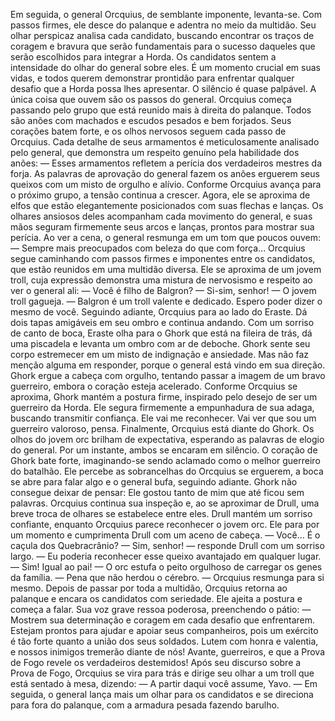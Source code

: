 

Em seguida, o general Orcquius, de semblante imponente, levanta-se. Com passos firmes, ele desce do palanque e adentra no meio da multidão. Seu olhar perspicaz analisa cada candidato, buscando encontrar os traços de coragem e bravura que serão fundamentais para o sucesso daqueles que serão escolhidos para integrar a Horda. Os candidatos sentem a intensidade do olhar do general sobre eles. É um momento crucial em suas vidas, e todos querem demonstrar prontidão para enfrentar qualquer desafio que a Horda possa lhes apresentar. O silêncio é quase palpável. A única coisa que ouvem são os passos do general.
Orcquius começa passando pelo grupo que está reunido mais à direita do palanque. Todos são anões com machados e escudos pesados e bem forjados. Seus corações batem forte, e os olhos nervosos seguem cada passo de Orcquius. Cada detalhe de seus armamentos é meticulosamente analisado pelo general, que demonstra um respeito genuíno pela habilidade dos anões: 
— Esses armamentos refletem a perícia dos verdadeiros mestres da forja.
As palavras de aprovação do general fazem os anões erguerem seus queixos com um misto de orgulho e alívio. Conforme Orcquius avança para o próximo grupo, a tensão continua a crescer. Agora, ele se aproxima de elfos que estão elegantemente posicionados com suas flechas e lanças. Os olhares ansiosos deles acompanham cada movimento do general, e suas mãos seguram firmemente seus arcos e lanças, prontos para mostrar sua perícia. Ao ver a cena, o general resmunga em um tom que poucos ouvem:
— Sempre mais preocupados com beleza do que com força...
Orcquius segue caminhando com passos firmes e imponentes entre os candidatos, que estão reunidos em uma multidão diversa. Ele se aproxima de um jovem troll, cuja expressão demonstra uma mistura de nervosismo e respeito ao ver o general ali:
— Você é filho de Balgron?
— Si-sim, senhor! — O jovem troll gagueja.
— Balgron é um troll valente e dedicado. Espero poder dizer o mesmo de você.
Seguindo adiante, Orcquius para ao lado do Eraste. Dá dois tapas amigáveis em seu ombro e continua andando. Com um sorriso de canto de boca, Eraste olha para o Ghork que está na fileira de trás, dá uma piscadela e levanta um ombro com ar de deboche.
Ghork sente seu corpo estremecer em um misto de indignação e ansiedade. Mas não faz menção alguma em responder, porque o general está vindo em sua direção. Ghork ergue a cabeça com orgulho, tentando passar a imagem de um bravo guerreiro, embora o coração esteja acelerado.
Conforme Orcquius se aproxima, Ghork mantém a postura firme, inspirado pelo desejo de ser um guerreiro da Horda. Ele segura firmemente a empunhadura de sua adaga, buscando transmitir confiança. Ele vai me reconhecer. Vai ver que sou um guerreiro valoroso, pensa.
Finalmente, Orcquius está diante do Ghork. Os olhos do jovem orc brilham de expectativa, esperando as palavras de elogio do general. Por um instante, ambos se encaram em silêncio. O coração de Ghork bate forte, imaginando-se sendo aclamado como o melhor guerreiro do batalhão. Ele percebe as sobrancelhas do Orcquius se erguerem, a boca se abre para falar algo e o general bufa, seguindo adiante.
Ghork não consegue deixar de pensar: Ele gostou tanto de mim que até ficou sem palavras.
Orcquius continua sua inspeção e, ao se aproximar de Drull, uma breve troca de olhares se estabelece entre eles. Drull mantém um sorriso confiante, enquanto Orcquius parece reconhecer o jovem orc. Ele para por um momento e cumprimenta Drull com um aceno de cabeça.
— Você… É o caçula dos Quebracrânio?
— Sim, senhor! — responde Drull com um sorriso largo. 
— Eu poderia reconhecer esse queixo avantajado em qualquer lugar. 
— Sim! Igual ao pai! — O orc estufa o peito orgulhoso de carregar os genes da família.
— Pena que não herdou o cérebro. — Orcquius resmunga para si mesmo. 
Depois de passar por toda a multidão, Orcquius retorna ao palanque e encara os candidatos com seriedade. Ele ajeita a postura e começa a falar. Sua voz grave ressoa poderosa, preenchendo o pátio:
— Mostrem sua determinação e coragem em cada desafio que enfrentarem. Estejam prontos para ajudar e apoiar seus companheiros, pois um exército é tão forte quanto a união dos seus soldados. Lutem com honra e valentia, e nossos inimigos tremerão diante de nós! Avante, guerreiros, e que a Prova de Fogo revele os verdadeiros destemidos!
Após seu discurso sobre a Prova de Fogo, Orcquius se vira para trás e dirige seu olhar a um troll que está sentado à mesa, dizendo:
— A partir daqui você assume, Yavo. — Em seguida, o general lança mais um olhar para os candidatos e se direciona para fora do palanque, com a armadura pesada fazendo barulho.